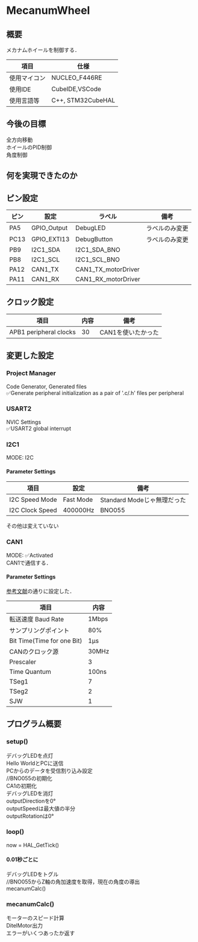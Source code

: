 # MecanumWheel
## 概要
メカナムホイールを制御する．

| 項目         | 仕様             |
| ------------ | ---------------- |
| 使用マイコン | NUCLEO_F446RE    |
| 使用IDE      | CubeIDE,VSCode   |
| 使用言語等   | C++, STM32CubeHAL |

## 今後の目標
全方向移動\
ホイールのPID制御\
角度制御

## 何を実現できたのか

## ピン設定
| ピン | 設定        | ラベル              | 備考           |
| ---- | ----------- | ------------------- | -------------- |
| PA5  | GPIO_Output | DebugLED            | ラベルのみ変更 |
| PC13 | GPIO_EXTI13 | DebugButton         | ラベルのみ変更 |
| PB9  | I2C1_SDA    | I2C1_SDA_BNO        |                |
| PB8  | I2C1_SCL    | I2C1_SCL_BNO        |                |
| PA12 | CAN1_TX     | CAN1_TX_motorDriver |                |
| PA11 | CAN1_RX     | CAN1_RX_motorDriver |                |


## クロック設定
| 項目                   | 内容 | 備考              |
| ---------------------- | ---- | ----------------- |
| APB1 peripheral clocks | 30   | CAN1を使いたかった |

## 変更した設定
### Project Manager
Code Generator, Generated files\
✅Generate peripheral initialization as a pair of '.c/.h' files per peripheral
### USART2
NVIC Settings\
✅USART2 global interrupt
### I2C1
MODE: I2C
#### Parameter Settings
| 項目            | 設定      | 備考                        |
| --------------- | --------- | --------------------------- |
| I2C Speed Mode  | Fast Mode | Standard Modeじゃ無理だった |
| I2C Clock Speed | 400000Hz  | BNO055                      |

その他は変えていない
### CAN1
MODE: ✅Activated\
CAN1で通信する．
#### Parameter Settings
[参考文献](https://hsdev.co.jp/stm32-can/)の通りに設定した．

| 項目                       | 内容  |
| -------------------------- | ----- |
| 転送速度 Baud Rate         | 1Mbps |
| サンプリングポイント       | 80%   |
| Bit Time(Time for one Bit) | 1μs   |
| CANのクロック源            | 30MHz |
| Prescaler                  | 3     |
| Time Quantum               | 100ns |
| TSeg1                      | 7     |
| TSeg2                      | 2     |
| SJW                        | 1     |

## プログラム概要
### setup()
デバッグLEDを点灯\
Hello WorldとPCに送信\
PCからのデータを受信割り込み設定\
//BNO055の初期化\
CA1の初期化\
デバッグLEDを消灯\
outputDirectionを0°\
outputSpeedは最大値の半分\
outputRotationは0°
### loop()
now = HAL_GetTick()
#### 0.01秒ごとに
デバッグLEDをトグル\
//BNO055からZ軸の角加速度を取得，現在の角度の導出\
mecanumCalc()
### mecanumCalc()
モーターのスピード計算\
DitelMotor出力\
エラーがいくつあったか返す
